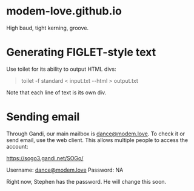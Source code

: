 # modem-love.github.io
High baud, tight kerning, groove.

# Generating FIGLET-style text

Use toilet for its ability to output HTML divs:

> toilet -f standard < input.txt --html > output.txt

Note that each line of text is its own div.

# Sending email

Through Gandi, our main mailbox is dance@modem.love. To check it or send email,
use the web client. This allows multiple people to access the account:

https://sogo3.gandi.net/SOGo/

Username: dance@modem.love
Password: NA

Right now, Stephen has the password. He will change this soon.
